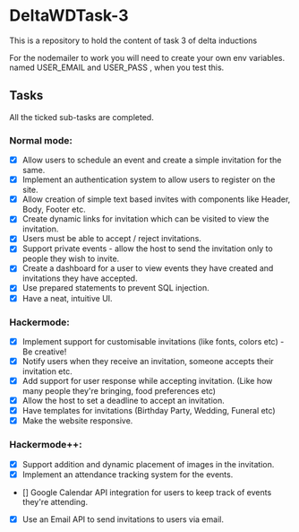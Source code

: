 # DeltaWDTask-3

This is a repository to hold the content of task 3 of delta inductions

For the nodemailer to work you will need to create your own env variables.
named USER_EMAIL and USER_PASS , when you test this.

## Tasks

All the ticked sub-tasks are completed.

### Normal mode:

- [x] Allow users to schedule an event and create a simple invitation for the same.
- [x] Implement an authentication system to allow users to register on the site.
- [x] Allow creation of simple text based invites with components like Header, Body, Footer etc.
- [x] Create dynamic links for invitation which can be visited to view the invitation.
- [x] Users must be able to accept / reject invitations.
- [x] Support private events - allow the host to send the invitation only to people they wish to invite.
- [x] Create a dashboard for a user to view events they have created and invitations they have accepted.
- [x] Use prepared statements to prevent SQL injection.
- [x] Have a neat, intuitive UI.

### Hackermode:

- [x] Implement support for customisable invitations (like fonts, colors etc) - Be creative!
- [x] Notify users when they receive an invitation, someone accepts their invitation etc.
- [x] Add support for user response while accepting invitation. (Like how many people they're bringing, food preferences etc)
- [x] Allow the host to set a deadline to accept an invitation.
- [x] Have templates for invitations (Birthday Party, Wedding, Funeral etc)
- [x] Make the website responsive.

### Hackermode++:

- [x] Support addition and dynamic placement of images in the invitation.
- [x] Implement an attendance tracking system for the events.
- [] Google Calendar API integration for users to keep track of events they're attending.
- [x] Use an Email API to send invitations to users via email.
